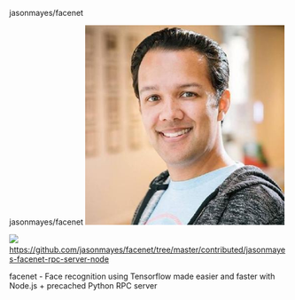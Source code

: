 jasonmayes/facenet

jasonmayes/facenet
![](../_resources/25e278cbb5cc026aefe107201c824bff.png)

![](../_resources/8e7c4882d6ca034f0e14355cbae1d8f9.png)https://github.com/jasonmayes/facenet/tree/master/contributed/jasonmayes-facenet-rpc-server-node

facenet - Face recognition using Tensorflow made easier and faster with Node.js + precached Python RPC server